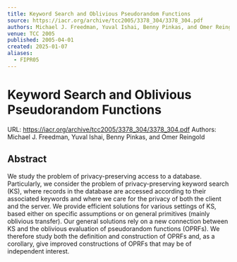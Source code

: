 ```yaml
---
title: Keyword Search and Oblivious Pseudorandom Functions
source: https://iacr.org/archive/tcc2005/3378_304/3378_304.pdf
authors: Michael J. Freedman, Yuval Ishai, Benny Pinkas, and Omer Reingold
venue: TCC 2005
published: 2005-04-01
created: 2025-01-07
aliases:
  - FIPR05
---
```

# Keyword Search and Oblivious Pseudorandom Functions
URL: https://iacr.org/archive/tcc2005/3378_304/3378_304.pdf
Authors: Michael J. Freedman, Yuval Ishai, Benny Pinkas, and Omer Reingold

## Abstract
We study the problem of privacy-preserving access to a database. Particularly, we consider the problem of privacy-preserving keyword search (KS), where records in the database are accessed according to their associated keywords and where we care for the privacy of both the client and the server. We provide efficient solutions for various settings of KS, based either on specific assumptions or on general primitives (mainly oblivious transfer). Our general solutions rely on a new connection between KS and the oblivious evaluation of pseudorandom functions (OPRFs). We therefore study both the definition and construction of OPRFs and, as a corollary, give improved constructions of OPRFs that may be of independent interest.